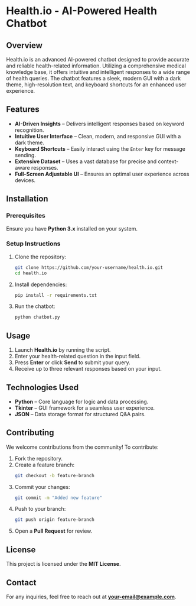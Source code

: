 # Health.io - AI-Powered Health Chatbot

## Overview
Health.io is an advanced AI-powered chatbot designed to provide accurate and reliable health-related information. Utilizing a comprehensive medical knowledge base, it offers intuitive and intelligent responses to a wide range of health queries. The chatbot features a sleek, modern GUI with a dark theme, high-resolution text, and keyboard shortcuts for an enhanced user experience.

## Features
- **AI-Driven Insights** – Delivers intelligent responses based on keyword recognition.
- **Intuitive User Interface** – Clean, modern, and responsive GUI with a dark theme.
- **Keyboard Shortcuts** – Easily interact using the `Enter` key for message sending.
- **Extensive Dataset** – Uses a vast database for precise and context-aware responses.
- **Full-Screen Adjustable UI** – Ensures an optimal user experience across devices.

## Installation
### Prerequisites
Ensure you have **Python 3.x** installed on your system.

### Setup Instructions
1. Clone the repository:
   ```sh
   git clone https://github.com/your-username/health.io.git
   cd health.io
   ```
2. Install dependencies:
   ```sh
   pip install -r requirements.txt
   ```
3. Run the chatbot:
   ```sh
   python chatbot.py
   ```

## Usage
1. Launch **Health.io** by running the script.
2. Enter your health-related question in the input field.
3. Press **Enter** or click **Send** to submit your query.
4. Receive up to three relevant responses based on your input.

## Technologies Used
- **Python** – Core language for logic and data processing.
- **Tkinter** – GUI framework for a seamless user experience.
- **JSON** – Data storage format for structured Q&A pairs.

## Contributing
We welcome contributions from the community! To contribute:
1. Fork the repository.
2. Create a feature branch:
   ```sh
   git checkout -b feature-branch
   ```
3. Commit your changes:
   ```sh
   git commit -m "Added new feature"
   ```
4. Push to your branch:
   ```sh
   git push origin feature-branch
   ```
5. Open a **Pull Request** for review.

## License
This project is licensed under the **MIT License**.

## Contact
For any inquiries, feel free to reach out at **[your-email@example.com](mailto:your-email@example.com)**.

